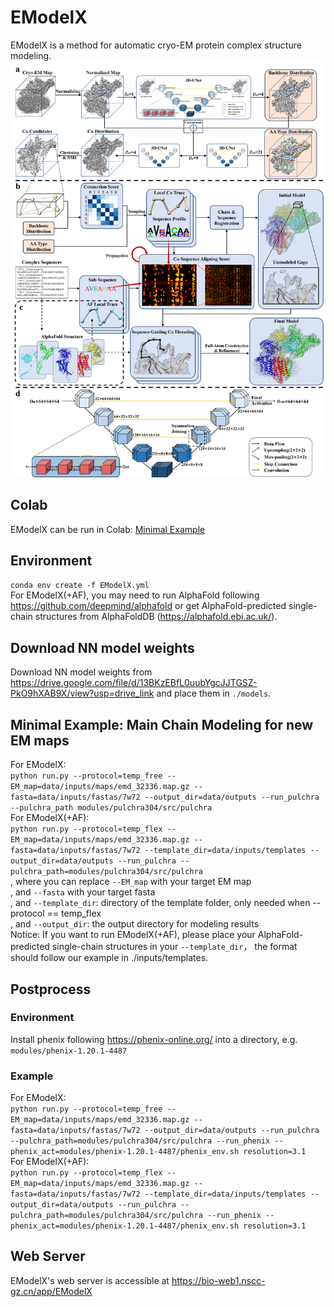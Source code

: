 # EModelX
EModelX is a method for automatic cryo-EM protein complex structure modeling.
![EModelX](data/displays/figure1.png)

## Colab
EModelX can be run in Colab: [Minimal Example](https://colab.research.google.com/github/biomed-AI/EModelX/blob/main/minimal_example.ipynb)  


## Environment
`conda env create -f EModelX.yml`  
For EModelX(+AF), you may need to run AlphaFold following <https://github.com/deepmind/alphafold> or get AlphaFold-predicted single-chain structures from AlphaFoldDB (<https://alphafold.ebi.ac.uk/>).  

## Download NN model weights
Download NN model weights from <https://drive.google.com/file/d/13BKzEBfL0uubYgcJJTGSZ-PkO9hXAB9X/view?usp=drive_link> and place them in `./models`.  

## Minimal Example: Main Chain Modeling for new EM maps

For EModelX:   
`python run.py --protocol=temp_free --EM_map=data/inputs/maps/emd_32336.map.gz --fasta=data/inputs/fastas/7w72 --output_dir=data/outputs --run_pulchra --pulchra_path modules/pulchra304/src/pulchra`  
For EModelX(+AF):   
`python run.py --protocol=temp_flex --EM_map=data/inputs/maps/emd_32336.map.gz --fasta=data/inputs/fastas/7w72 --template_dir=data/inputs/templates --output_dir=data/outputs --run_pulchra --pulchra_path=modules/pulchra304/src/pulchra`   
, where you can replace `--EM_map` with your target EM map   
, and `--fasta` with your target fasta   
, and `--template_dir`: directory of the template folder, only needed when --protocol == temp_flex   
, and `--output_dir`: the output directory for modeling results  
Notice: If you want to run EModelX(+AF), please place your AlphaFold-predicted single-chain structures in your `--template_dir`， the format should follow our example in ./inputs/templates.  

## Postprocess
### Environment
Install phenix following <https://phenix-online.org/> into a directory, e.g. `modules/phenix-1.20.1-4487`  

### Example
For EModelX:   
`python run.py --protocol=temp_free --EM_map=data/inputs/maps/emd_32336.map.gz --fasta=data/inputs/fastas/7w72 --output_dir=data/outputs --run_pulchra --pulchra_path=modules/pulchra304/src/pulchra --run_phenix --phenix_act=modules/phenix-1.20.1-4487/phenix_env.sh resolution=3.1`  
For EModelX(+AF):   
`python run.py --protocol=temp_flex --EM_map=data/inputs/maps/emd_32336.map.gz --fasta=data/inputs/fastas/7w72 --template_dir=data/inputs/templates --output_dir=data/outputs --run_pulchra --pulchra_path=modules/pulchra304/src/pulchra --run_phenix --phenix_act=modules/phenix-1.20.1-4487/phenix_env.sh resolution=3.1`

## Web Server
EModelX's web server is accessible at <https://bio-web1.nscc-gz.cn/app/EModelX>   
